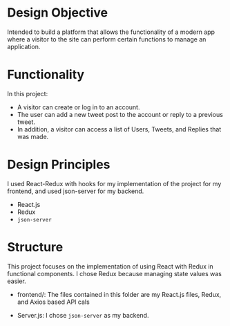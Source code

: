 # Design Objective
 Intended to build a platform that allows  the functionality of a modern app where a visitor to the site can perform certain
 functions to manage an application.
 
 
 # Functionality
In this project:

* A visitor can create or log in to an account.
* The user can add a new tweet post to the account or reply to a previous tweet.
* In addition, a visitor can access a list of Users, Tweets, and Replies that was made.


#  Design Principles
I used React-Redux with hooks for my implementation of the project for my frontend, and used 
json-server for my backend.

* React.js
* Redux
* `json-server `

# Structure

This project focuses on the implementation of using React with Redux in functional components. I chose
Redux because managing state values was easier.

* frontend/: The files contained in this folder are my React.js files, Redux, and Axios based API cals

* Server.js: I chose `json-server` as my backend.
